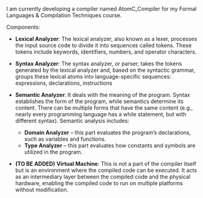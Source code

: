I am currently developing a compiler named AtomC_Compiler for my Formal Languages & Compilation Techniques course.

Components:
* **Lexical Analyzer**: The lexical analyzer, also known as a lexer, processes the input source code to divide it into sequences called tokens.
These tokens include keywords, identifiers, numbers, and operator characters.
* **Syntax Analyzer**: The syntax analyzer, or parser, takes the tokens generated by the lexical analyzer and, based on the syntactic grammar, groups these lexical atoms into language-specific sequences: expressions, declarations, instructions
* **Semantic Analyzer**: It deals with the meaning of the program. Syntax establishes the form of the program, while semantics determine its content.
There can be multiple forms that have the same content (e.g., nearly every programming language has a while statement, but with different syntax).
Semantic analysis includes:
  -   **Domain Analyzer** – this part evaluates the program’s declarations, such as variables and functions.
  -   **Type Analyzer** – this part evaluates how constants and symbols are utilized in the program.

* **(TO BE ADDED)** **Virtual Machine**: This is not a part of the compiler itself but is an environment where the compiled code can be executed.
It acts as an intermediary layer between the compiled code and the physical hardware, enabling the compiled code to run on multiple platforms without modification.
